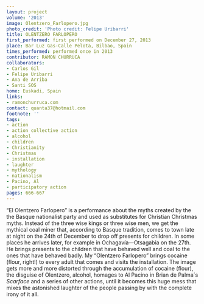 ```yaml
---
layout: project
volume: '2013'
image: Olentzero_Farlopero.jpg
photo_credit: 'Photo credit: Felipe Uribarri'
title: OLENTZERO FARLOPERO
first_performed: first performed on December 27, 2013
place: Bar Luz Gas-Calle Pelota, Bilbao, Spain
times_performed: performed once in 2013
contributor: RAMON CHURRUCA
collaborators:
- Carlos Gil
- Felipe Uribarri
- Ana de Arriba
- Santi SOS
home: Euskadi, Spain
links:
- ramonchurruca.com
contact: quanta37@hotmail.com
footnote: ''
tags:
- action
- action collective action
- alcohol
- children
- Christianity
- Christmas
- installation
- laughter
- mythology
- nationalism
- Pacino, Al
- participatory action
pages: 666-667
---
```


“El Olentzero Farlopero” is a performance about the myths created by the the Basque nationalist party and used as substitutes for Christian Christmas myths. Instead of the three wise kings or three wise men, we get the mythical coal miner that, according to Basque tradition, comes to town late at night on the 24th of December to drop off presents for children. In some places he arrives later, for example in Ochagavía—Otsagabia on the 27th. He brings presents to the children that have behaved well and coal to the ones that have behaved badly. My “Olentzero Farlopero” brings cocaine (flour, right!) to every adult that comes and visits the installation. The image gets more and more distorted through the accumulation of cocaine (flour), the disguise of Olentzero, alcohol, homages to Al Pacino in Brian de Palma´s _Scarface_ and a series of other actions, until it becomes this huge mess that mixes the astonished laughter of the people passing by with the complete irony of it all.
